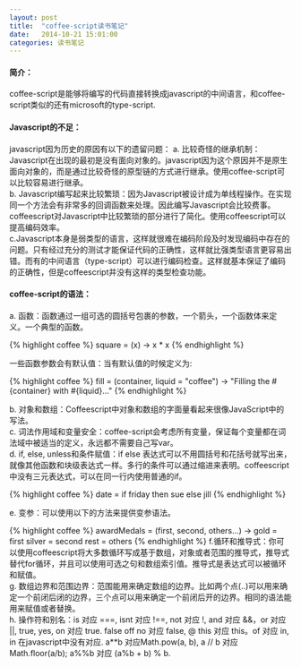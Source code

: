 ```yaml
---
layout: post
title:  "coffee-script读书笔记"
date:   2014-10-21 15:01:00
categories: 读书笔记
---
```


#### 简介：   
coffee-script是能够将编写的代码直接转换成javascript的中间语言，和coffee-script类似的还有microsoft的type-script. 
#### Javascript的不足：
javascript因为历史的原因有以下的遗留问题：
    a. 比较奇怪的继承机制：Javascript在出现的最初是没有面向对象的。javascript因为这个原因并不是原生面向对象的，而是通过比较奇怪的原型链的方式进行继承。使用coffee-script可以比较容易进行继承。   
    b. Javascript编写起来比较繁琐：因为Javascript被设计成为单线程操作。在实现同一个方法会有非常多的回调函数来处理。因此编写Javascript会比较费事。coffeescript对Javascript中比较繁琐的部分进行了简化。使用coffeescript可以提高编码效率。   
    c.Javascript本身是弱类型的语言，这样就很难在编码阶段及时发现编码中存在的问题。只有经过充分的测试才能保证代码的正确性，这样就比强类型语言更容易出错。而有的中间语言（type-script）可以进行编码检查。这样就基本保证了编码的正确性，但是coffeescript并没有这样的类型检查功能。   

#### coffee-script的语法：   
a. 函数：函数通过一组可选的圆括号包裹的参数，一个箭头，一个函数体来定义。一个典型的函数。

{% highlight coffee %}
square = (x) -> x * x
{% endhighlight %}
    
一些函数参数会有默认值：当有默认值的时候定义为:
    
{% highlight coffee %}
    fill = (container, liquid = "coffee") ->
        "Filling the #{container} with #{liquid}..."
{% endhighlight %}
    
b. 对象和数组：Coffeescript中对象和数组的字面量看起来很像JavaScript中的写法。   
c. 词法作用域和变量安全：coffee-script会考虑所有变量，保证每个变量都在词法域中被适当的定义，永远都不需要自己写var。   
d. if, else, unless和条件赋值：if else 表达式可以不用圆括号和花括号就写出来，就像其他函数和块级表达式一样。多行的条件可以通过缩进来表明。coffeescript中没有三元表达式，可以在同一行内使用普通的if。   
    
{% highlight coffee %}
    date = if friday then sue else jill
{% endhighlight %}
    
e. 变参：可以使用以下的方法来提供变参语法。

{% highlight coffee %}
    awardMedals = (first, second, others...) ->
        gold   = first
        silver = second
        rest   = others
{% endhighlight %}
f.循环和推导式：你可以使用coffeescript将大多数循环写成基于数组，对象或者范围的推导式，推导式替代for循环，并且可以使用可选之句和数组索引值。推导式是表达式可以被循环和赋值。   
g. 数组边界和范围边界：范围能用来确定数组的边界。比如两个点(..)可以用来确定一个前闭后闭的边界，三个点可以用来确定一个前闭后开的边界。相同的语法能用来赋值或者替换。   
h. 操作符和别名：is 对应 ===, isnt 对应 !==, not 对应 !, and 对应 &&，or 对应 ||, true, yes, on 对应 true. false off no 对应 false, @ this 对应 this。of 对应 in, in 在javascript中没有对应. a**b 对应Math.pow(a, b), a // b 对应 Math.floor(a/b); a%%b 对应 (a%b + b) % b.   
